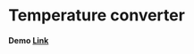 # Temperature converter

#### Demo [Link](https://daniel-krich.github.io/HTML-js-temperature-converter)